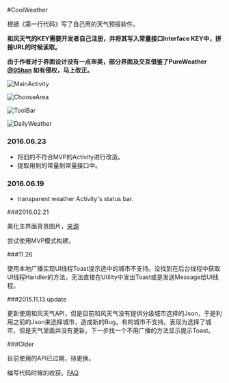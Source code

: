 #CoolWeather

根据《第一行代码》写了自己用的天气预报软件。

**和风天气的KEY需要开发者自己注册，并将其写入常量接口Interface KEY中，拼接URL的时候读取。**

**由于作者对于界面设计没有一点审美，部分界面及交互借鉴了PureWeather [@95han](https://github.com/95han)  如有侵权，马上改正。**

![MainActivity](ScreenShots/MainActivity.png "MainActivity")

![ChooseArea](ScreenShots/ChooseArea.png "ChooseArea")

![ToolBar](ScreenShots/ToolBar.png "ToolBar")

![DailyWeather](ScreenShots/DailyWeather.png "DailyWeather")

### 2016.06.23

- 将旧的不符合MVP的Activity进行改造。
- 提取用到的常量到常量接口中。

### 2016.06.19

- transparent weather Activity's status bar.

###2016.02.21

美化主界面背景图片，[来源](https://dribbble.com/shots/2227157-Free-iPhone-Backgrounds)

尝试使用MVP模式构建。

###11.26

使用本地广播实现UI线程Toast提示选中的城市不支持。没找到在后台线程中获取UI线程Handler的方法，无法直接在Utility中发出Toast或是发送Message给UI线程。

###2015.11.13 update

更新使用和风天气API，但是目前和风天气没有提供分级城市选择的Json，于是利用之前的Json来选择城市，造成新的Bug，有的城市不支持。表现为选择了城市，但是天气里面并没有更新。下一步找一个不用广播的方法显示提示Toast。


###Older

目前使用的API已过期，待更换。

编写代码时候的收获。[FAQ](https://github.com/alwaystest/CoolWeather/blob/master/FAQ.markdown)



